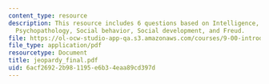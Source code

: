 ```yaml
---
content_type: resource
description: This resource includes 6 questions based on Intelligence, Personality,
  Psychopathology, Social behavior, Social development, and Freud.
file: https://ol-ocw-studio-app-qa.s3.amazonaws.com/courses/9-00-introduction-to-psychology-fall-2004/6acf26922b981195e6b34eaa89cd397d_jeopardy_final.pdf
file_type: application/pdf
resourcetype: Document
title: jeopardy_final.pdf
uid: 6acf2692-2b98-1195-e6b3-4eaa89cd397d
---
```

